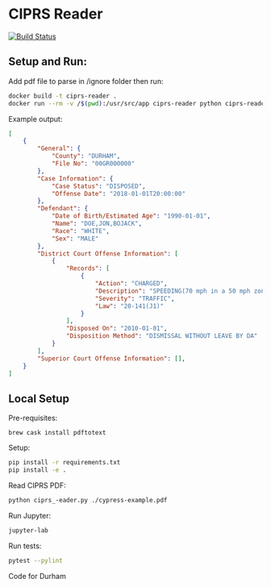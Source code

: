 # CIPRS Reader
[![Build Status](https://travis-ci.org/deardurham/ciprs-reader.svg?branch=master)](https://travis-ci.org/deardurham/ciprs-reader)

## Setup and Run:

Add pdf file to parse in /ignore folder then run:

```bash
docker build -t ciprs-reader .
docker run --rm -v /$(pwd):/usr/src/app ciprs-reader python ciprs-reader.py ignore/cypress-example.pdf
```

Example output:

```json
[
    {
        "General": {
            "County": "DURHAM",
            "File No": "00GR000000"
        },
        "Case Information": {
            "Case Status": "DISPOSED",
            "Offense Date": "2018-01-01T20:00:00"
        },
        "Defendant": {
            "Date of Birth/Estimated Age": "1990-01-01",
            "Name": "DOE,JON,BOJACK",
            "Race": "WHITE",
            "Sex": "MALE"
        },
        "District Court Offense Information": [
            {
                "Records": [
                    {
                        "Action": "CHARGED",
                        "Description": "SPEEDING(70 mph in a 50 mph zone)",
                        "Severity": "TRAFFIC",
                        "Law": "20-141(J1)"
                    }
                ],
                "Disposed On": "2010-01-01",
                "Disposition Method": "DISMISSAL WITHOUT LEAVE BY DA"
            }
        ],
        "Superior Court Offense Information": [],
    }
]
```

## Local Setup

Pre-requisites:

```
brew cask install pdftotext
```

Setup:

```bash
pip install -r requirements.txt
pip install -e .
```

Read CIPRS PDF:

```bash
python ciprs_-eader.py ./cypress-example.pdf
```

Run Jupyter:

```bash
jupyter-lab
```

Run tests:

```bash
pytest --pylint
```

Code for Durham
